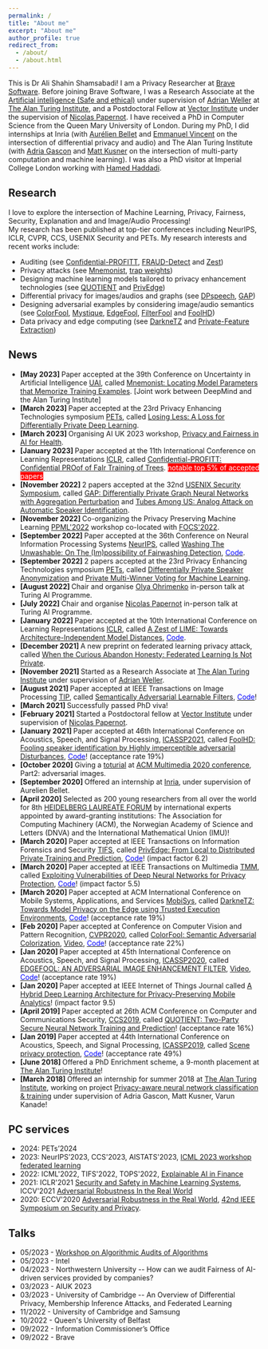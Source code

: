 ```yaml
---
permalink: /
title: "About me"
excerpt: "About me"
author_profile: true
redirect_from: 
  - /about/
  - /about.html
---
```


This is Dr Ali Shahin Shamsabadi! I am a Privacy Researcher at [Brave Software](https://brave.com). Before joining Brave Software, I was a Research Associate at the [Artificial intelligence (Safe and ethical)](https://www.turing.ac.uk/research/research-programmes/artificial-intelligence-ai/safe-and-ethical) under supervision of [Adrian Weller](http://mlg.eng.cam.ac.uk/adrian/) at [The Alan Turing Institute](https://www.turing.ac.uk), and a Postdoctoral Fellow at [Vector Institute](https://vectorinstitute.ai) under the supervision of [Nicolas Papernot](https://www.papernot.fr).
I have received a PhD in Computer Science from the Queen Mary University of London. During my PhD, I did internships at Inria (with [Aurélien Bellet](http://researchers.lille.inria.fr/abellet/) and [Emmanuel Vincent](https://members.loria.fr/EVincent/) on the intersection of differential privacy and audio) and The Alan Turing Institute (with [Adria Gascon](https://www.lsi.upc.edu/~agascon/) and [Matt Kusner](https://mkusner.github.io) on the intersection of multi-party computation and machine learning). I was also a PhD visitor at Imperial College London working with [Hamed Haddadi](https://www.imperial.ac.uk/people/h.haddadi).

## Research 
I love to explore the intersection of Machine Learning, Privacy, Fairness, Security, Explanation and and Image/Audio Processing!<br />
My research has been published at top-tier conferences including NeurIPS, ICLR, CVPR, CCS, USENIX Security and PETs. My research interests and recent works include:
- Auditing (see [Confidential-PROFITT](https://openreview.net/forum?id=iIfDQVyuFD), [FRAUD-Detect](https://openreview.net/pdf?id=3vmKQUctNy) and [Zest](https://openreview.net/forum?id=OUz_9TiTv9j))
- Privacy attacks (see [Mnemonist](https://openreview.net/pdf?id=oVn5GLyONY), [trap weights](https://arxiv.org/pdf/2112.02918.pdf))
- Designing machine learning models tailored to privacy enhancement technologies (see [QUOTIENT](https://arxiv.org/pdf/1907.03372) and [PrivEdge](https://arxiv.org/pdf/2004.05574))
- Differential privacy for images/audios and graphs (see [DPspeech](https://arxiv.org/pdf/2202.11823.pdf), [GAP](https://arxiv.org/pdf/2203.00949.pdf))
- Designing adversarial examples by considering image/audio semantics (see [ColorFool](https://openaccess.thecvf.com/content_CVPR_2020/papers/Shamsabadi_ColorFool_Semantic_Adversarial_Colorization_CVPR_2020_paper.pdf), [Mystique](https://arxiv.org/pdf/2202.02751.pdf), [EdgeFool](https://arxiv.org/pdf/1910.12227.pdf), [FilterFool](https://arxiv.org/pdf/2008.06069.pdf) and [FoolHD](https://arxiv.org/pdf/2011.08483.pdf))
- Data privacy and edge computing (see [DarkneTZ](https://arxiv.org/pdf/2004.05703) and [Private-Feature Extraction](https://arxiv.org/pdf/1802.03151.pdf))

## News
- <b> [May 2023] </b> Paper accepted at the 39th Conference on Uncertainty in Artificial Intelligence [UAI](https://www.auai.org/uai2023/), called [Mnemonist: Locating Model Parameters that Memorize Training Examples](https://openreview.net/pdf?id=oVn5GLyONY). [Joint work between DeepMind and the Alan Turing Institute]
- <b> [March 2023] </b> Paper accepted at the 23rd Privacy Enhancing Technologies symposium [PETs](https://petsymposium.org/index.php), called [Losing Less: A Loss for Differentially Private Deep Learning](https://alishahin.github.io).
- <b> [March 2023] </b> Organising AI UK 2023 workshop, [Privacy and Fairness in AI for Health](https://private-fair-ai.github.io).
- <b> [January 2023] </b> Paper accepted at the 11th International Conference on Learning Representations [ICLR](https://iclr.cc), called [Confidential-PROFITT: Confidential PROof of FaIr Training of Trees](https://openreview.net/forum?id=iIfDQVyuFD). <span style="background-color:red"><font color="white"> notable top 5% of accepted papers </font></span>
- <b> [November 2022] </b> 2 papers accepted at the 32nd [USENIX Security Symposium](https://www.usenix.org/conference/usenixsecurity23), called [GAP: Differentially Private Graph Neural Networks with Aggregation Perturbation](https://arxiv.org/pdf/2203.00949.pdf) and [Tubes Among US: Analog Attack on Automatic Speaker Identification](https://alishahin.github.io).
- <b> [November 2022] </b> Co-organizing the Privacy Preserving Machine Learning [PPML'2022](https://ppml-workshop.github.io/ppml22/) workshop co-located with [FOCS'2022](https://focs2022.eecs.berkeley.edu).
- <b> [September 2022] </b> Paper accepted at the 36th Conference on Neural Information Processing Systems [NeurIPS](https://neurips.cc), called [Washing The Unwashable: On The (Im)possibility of Fairwashing Detection](https://openreview.net/pdf?id=3vmKQUctNy), [<font color="blue">Code</font>](https://github.com/cleverhans-lab/FRAUD-Detect).
- <b> [September 2022] </b> 2 papers accepted at the 23rd Privacy Enhancing Technologies symposium [PETs](https://petsymposium.org/index.php), called [Differentially Private Speaker Anonymization](https://arxiv.org/pdf/2202.11823.pdf) and [Private Multi-Winner Voting for Machine Learning](https://alishahin.github.io).
- <b> [August 2022] </b> Chair and organise [Olya Ohrimenko](https://scholar.google.com/citations?hl=en&user=lzfVm_8AAAAJ&view_op=list_works&sortby=pubdate) in-person talk at Turing AI Programme.
- <b> [July 2022] </b> Chair and organise [Nicolas Papernot](https://www.papernot.fr) in-person talk at Turing AI Programme.
- <b> [January 2022] </b> Paper accepted at the 10th International Conference on Learning Representations [ICLR](https://iclr.cc), called [A Zest of LIME: Towards Architecture-Independent Model Distances](https://openreview.net/forum?id=OUz_9TiTv9j), [<font color="blue">Code</font>](https://github.com/cleverhans-lab/Zest-Model-Distance).
- <b> [December 2021] </b> A new preprint on federated learning privacy attack, called [When the Curious Abandon Honesty: Federated Learning Is Not Private](https://arxiv.org/pdf/2112.02918.pdf).
- <b> [November 2021] </b> Started as a Research Associate at [The Alan Turing Institute](https://www.turing.ac.uk) under supervision of [Adrian Weller](http://mlg.eng.cam.ac.uk/adrian/).
- <b> [August 2021] </b> Paper accepted at IEEE Transactions on Image Processing [TIP](https://ieeexplore.ieee.org/xpl/RecentIssue.jsp?punumber=83), called [Semantically Adversarial Learnable Filters](https://arxiv.org/pdf/2008.06069.pdf), [<font color="blue">Code</font>](https://github.com/AliShahin/FilterFool)!
- <b> [March 2021] </b> Successfully passed PhD viva!
- <b> [February 2021] </b> Started a Postdoctoral fellow at [Vector Institute](https://vectorinstitute.ai) under supervision of [Nicolas Papernot](https://www.papernot.fr).
- <b> [January 2021] </b> Paper accepted at 46th International Conference on Acoustics, Speech, and Signal Processing, [ICASSP2021](https://2021.ieeeicassp.org), called [FoolHD: Fooling speaker identification by Highly imperceptible adversarial Disturbances](https://arxiv.org/pdf/2011.08483.pdf), [<font color="blue">Code</font>](https://fsepteixeira.github.io/FoolHD/)! (acceptance rate 19%)
- <b> [October 2020] </b> Giving a [toturial](http://cis.eecs.qmul.ac.uk/privacymultimedia.html) at [ACM Multimedia 2020 conference](https://2020.acmmm.org), Part2: adversarial images. 
- <b> [September 2020] </b> Offered an internship at [Inria](https://www.inria.fr/en/centre-inria-lille-nord-europe), under supervision of Aurelien Bellet.
- <b> [April 2020] </b> Selected as 200 young researchers from all over the world for 8th [HEIDELBERG LAUREATE FORUM](https://www.heidelberg-laureate-forum.org/about-us.html) by international experts appointed by award-granting institutions: The Association for Computing Machinery (ACM), the Norwegian Academy of Science and Letters (DNVA) and the International Mathematical Union (IMU)!
- <b> [March 2020] </b> Paper accepted at IEEE Transactions on Information Forensics and Security [TIFS](https://ieeexplore.ieee.org/xpl/RecentIssue.jsp?punumber=10206), called [PrivEdge: From Local to Distributed Private Training and Prediction](https://arxiv.org/pdf/2004.05574.pdf), [<font color="blue">Code</font>](https://github.com/smartcameras/PrivEdge)! (impact factor 6.2)
- <b> [March 2020] </b> Paper accepted at IEEE Transactions on Multimedia [TMM](https://ieeexplore.ieee.org/xpl/RecentIssue.jsp?punumber=6046), called [Exploiting Vulnerabilities of Deep Neural Networks for Privacy Protection](https://arxiv.org/pdf/2007.09766.pdf), [<font color="blue">Code</font>](https://github.com/smartcameras/RP-FGSM)! (impact factor 5.5)
- <b> [March 2020] </b> Paper accepted at ACM International Conference on Mobile Systems, Applications, and Services [MobiSys](https://www.sigmobile.org/mobisys/2020/), called [DarkneTZ: Towards Model Privacy on the Edge using Trusted Execution Environments](https://arxiv.org/pdf/2004.05703.pdf), [<font color="blue">Code</font>](https://github.com/mofanv/darknetz)! (acceptance rate 19%)
- <b> [Feb 2020] </b> Paper accepted at Conference on Computer Vision and Pattern Recognition, [CVPR2020](http://cvpr2020.thecvf.com), called [ColorFool: Semantic Adversarial Colorization](https://arxiv.org/pdf/1911.10891.pdf), [Video](https://www.youtube.com/watch?v=fGw1ZiqOrWo), [<font color="blue">Code</font>](https://github.com/smartcameras/ColorFool)! (acceptance rate 22%)
- <b> [Jan 2020] </b> Paper accepted at 45th International Conference on Acoustics, Speech, and Signal Processing, [ICASSP2020](https://2020.ieeeicassp.org), called [EDGEFOOL: AN ADVERSARIAL IMAGE ENHANCEMENT FILTER](https://arxiv.org/pdf/1910.12227.pdf), [Video](https://www.youtube.com/watch?time_continue=16&v=jzoo5USTUSs&feature=emb_logo), [<font color="blue">Code</font>](https://github.com/smartcameras/EdgeFool)! (acceptance rate 19%)
- <b> [Jan 2020] </b> Paper accepted at IEEE Internet of Things Journal called [A Hybrid Deep Learning Architecture for Privacy-Preserving Mobile Analytics](https://arxiv.org/pdf/1703.02952.pdf)! (impact factor 9.5)
- <b> [April 2019] </b> Paper accepted at 26th ACM Conference on Computer and Communications Security, [CCS2019](https://sigsac.org/ccs/CCS2019/), called [QUOTIENT: Two-Party Secure Neural Network Training and Prediction](https://arxiv.org/pdf/1907.03372.pdf)! (acceptance rate 16%)
- <b> [Jan 2019] </b> Paper accepted at 44th International Conference on Acoustics, Speech, and Signal Processing, [ICASSP2019](https://2019.ieeeicassp.org), called [Scene privacy protection](https://qmro.qmul.ac.uk/xmlui/bitstream/handle/123456789/56780/Cavallaro%20Scene%20privacy%20protection%202019%20Accepted.pdf?sequence=2), [<font color="blue">Code</font>](https://github.com/smartcameras/P-FGSM)! (acceptance rate 49%)
- <b> [June 2018] </b> Offered a PhD Enrichment scheme, a 9-month placement at [The Alan Turing Institute](https://www.turing.ac.uk)!
- <b> [March 2018] </b> Offered an internship for summer 2018 at [The Alan Turing Institute](https://www.turing.ac.uk), working on project [Privacy-aware neural network classification & training](https://aticdn.s3-eu-west-1.amazonaws.com/2017/12/Internship-Project-Descriptions-2018-FINAL-WC.pdf) under supervision of Adria Gascon, Matt Kusner, Varun Kanade!

## PC services 
- 2024: PETs’2024
- 2023: NeurIPS’2023, CCS'2023, AISTATS'2023, [ICML 2023 workshop federated learning](https://fl-icml2023.github.io) 
- 2022: ICML'2022, TIFS'2022, TOPS'2022, [Explainable AI in Finance](https://sites.google.com/view/2022-workshop-explainable-ai/) 
- 2021: ICLR'2021 [Security and Safety in Machine Learning Systems](https://aisecure-workshop.github.io/aml-iclr2021/committee), ICCV'2021 [Adversarial Robustness In the Real World](https://iccv21-adv-workshop.github.io)
- 2020: ECCV'2020 [Adversarial Robustness in the Real World](https://eccv20-adv-workshop.github.io), [42nd IEEE Symposium on Security and Privacy](http://www.ieee-security.org/TC/SP2021/cfpapers.html).


## Talks
- 05/2023 - [Workshop on Algorithmic Audits of Algorithms](https://algorithmic-audits.github.io) 
- 05/2023 - Intel
- 04/2023 - Northwestern University -- How can we audit Fairness of AI-driven services provided by companies?
- 03/2023 - AIUK 2023
- 03/2023 - University of Cambridge -- An Overview of Differential Privacy, Membership Inference Attacks, and Federated Learning 
- 11/2022 - University of Cambridge and Samsung  
- 10/2022 - Queen's University of Belfast  
- 09/2022 - Information Commissioner’s Office  
- 09/2022 - Brave 

